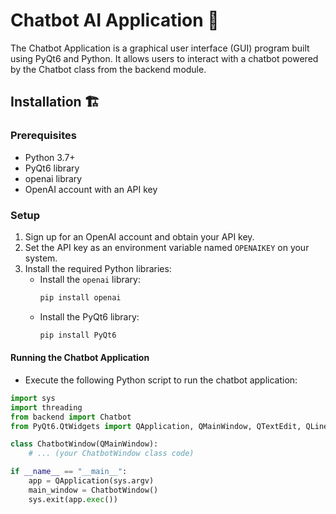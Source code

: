 # Chatbot AI Application 🤖

The Chatbot Application is a graphical user interface (GUI) program built using PyQt6 and Python. It allows users to interact with a chatbot powered by the Chatbot class from the backend module.

## Installation 🏗️

### Prerequisites
* Python 3.7+
* PyQt6 library
* openai library
* OpenAI account with an API key

### Setup
1. Sign up for an OpenAI account and obtain your API key.
2. Set the API key as an environment variable named `OPENAIKEY` on your system.
3. Install the required Python libraries:
   - Install the `openai` library:
     ```bash
     pip install openai
     ```
   - Install the PyQt6 library:
     ```bash
     pip install PyQt6
     ```

#### Running the Chatbot Application
* Execute the following Python script to run the chatbot application:

```python
import sys
import threading
from backend import Chatbot
from PyQt6.QtWidgets import QApplication, QMainWindow, QTextEdit, QLineEdit, QPushButton

class ChatbotWindow(QMainWindow):
    # ... (your ChatbotWindow class code)

if __name__ == "__main__":
    app = QApplication(sys.argv)
    main_window = ChatbotWindow()
    sys.exit(app.exec())


